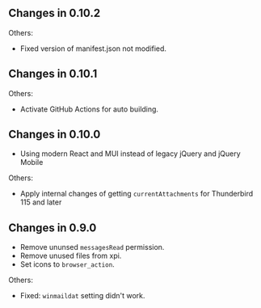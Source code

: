 ## Changes in 0.10.2

Others:

- Fixed version of manifest.json not modified.

## Changes in 0.10.1

Others:

- Activate GitHub Actions for auto building.

## Changes in 0.10.0

- Using modern React and MUI instead of legacy jQuery and jQuery Mobile

Others:

- Apply internal changes of getting `currentAttachments` for Thunderbird 115 and later

## Changes in 0.9.0

- Remove ununsed `messagesRead` permission.
- Remove unused files from xpi.
- Set icons to `browser_action`.

Others:

- Fixed: `winmaildat` setting didn't work.
